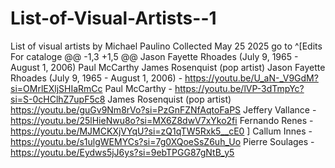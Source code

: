 # List-of-Visual-Artists--1
List of visual artists by Michael Paulino Collected May 25 2025 
go to ^[Edits For cataloge 
@@ -1,3 +1,5 @@
Jason Fayette Rhoades (July 9, 1965 - August 1, 2006)
Paul McCarthy 
James Rosenquist (pop artist)
Jason Fayette Rhoades (July 9, 1965 - August 1, 2006) - https://youtu.be/U_aN-_V9GdM?si=OMrlEXljSHIaRmCc
Paul McCarthy - https://youtu.be/lVP-3dTmpYc?si=S-0cHClhZ7upF5c8
James Rosenquist (pop artist) https://youtu.be/guGv9Nm8rVo?si=PzGnFZNfAqtoFaPS
Jeffery Vallance - https://youtu.be/25lHieNwu8o?si=MX6Z8dwV7xYko2fi
Fernando Renes - https://youtu.be/MJMCKXjVYqU?si=zQ1qTW5Rxk5__cE0 ]
Callum Innes - https://youtu.be/s1ulgWEMYCs?si=7g0XQoeSsZ6uh_Uo
Pierre Soulages - https://youtu.be/Eydws5jJ6ys?si=9ebTPGG87gNtB_y5
